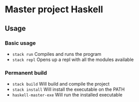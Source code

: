 # Master project Haskell

## Usage

### Basic usage

- `stack run` Compiles and runs the program
- `stack repl` Opens up a repl with all the modules available

### Permanent build

- `stack build` Will build and compile the project
- `stack install` Will install the executable on the PATH
- `haskell-master-exe` Will run the installed executable
